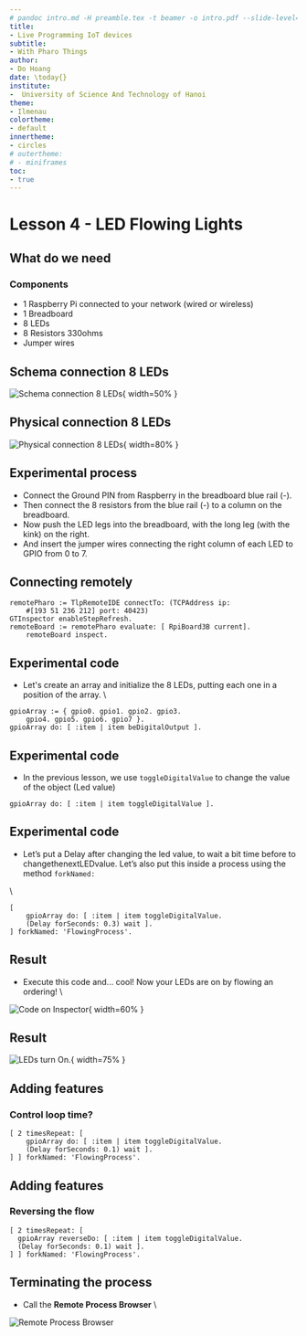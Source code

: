 ```yaml
---
# pandoc intro.md -H preamble.tex -t beamer -o intro.pdf --slide-level=2
title:
- Live Programming IoT devices 
subtitle: 
- With Pharo Things
author: 
- Do Hoang
date: \today{}
institute: 
-  University of Science And Technology of Hanoi 
theme:
- Ilmenau
colortheme:
- default 
innertheme:
- circles 
# outertheme:
# - miniframes 
toc: 
- true
---
```


# Lesson 4 - LED Flowing Lights
## What do we need 
### Components

* 1 Raspberry Pi connected to your network (wired or wireless) 
* 1 Breadboard
* 8 LEDs
* 8 Resistors 330ohms
* Jumper wires

## Schema connection 8 LEDs 

![Schema connection 8 LEDs](/Users/huyhoang8398/AC-pharo/course/figures/pharothings-raspberry-8leds-8resistors-board.jpeg){ width=50% }

## Physical connection 8 LEDs

![Physical connection 8 LEDs](/Users/huyhoang8398/AC-pharo/course/figures/pharothings-raspberry-raspberry-leds-breadboard-01.jpeg){ width=80% }

## Experimental process
* Connect the Ground PIN from Raspberry in the breadboard blue rail (-).
* Then connect the 8 resistors from the blue rail (-) to a column on the breadboard.
* Now push the LED legs into the breadboard, with the long leg (with the kink) on the right.
* And insert the jumper wires connecting the right column of each LED to GPIO from 0 to 7.

## Connecting remotely
```
remotePharo := TlpRemoteIDE connectTo: (TCPAddress ip: 
    #[193 51 236 212] port: 40423)
GTInspector enableStepRefresh.
remoteBoard := remotePharo evaluate: [ RpiBoard3B current].
    remoteBoard inspect.
```

## Experimental code
* Let's create an array and initialize the 8 LEDs, putting each one in a position of the array.
\
```
gpioArray := { gpio0. gpio1. gpio2. gpio3. 
    gpio4. gpio5. gpio6. gpio7 }.
gpioArray do: [ :item | item beDigitalOutput ].
```

## Experimental code
* In the previous lesson, we use `toggleDigitalValue` to change the value of the object (Led value)
```
gpioArray do: [ :item | item toggleDigitalValue ].
```

## Experimental code 
* Let’s put a Delay after changing the led value, to wait a bit time before to changethenextLEDvalue. Let’s also put this inside a process using the method `forkNamed:`

\
```
[
    gpioArray do: [ :item | item toggleDigitalValue. 
    (Delay forSeconds: 0.3) wait ].
] forkNamed: 'FlowingProcess'.
```

## Result 
* Execute this code and... cool! Now your LEDs are on by flowing an ordering!
\

![Code on Inspector](/Users/huyhoang8398/AC-pharo/course/figures/pharothings-raspberry-8leds-code-lesson-01.png ){ width=60% }

## Result
![LEDs turn On.](/Users/huyhoang8398/AC-pharo/course/figures/pharothings-raspberry-raspberry-leds-breadboard-02.jpeg){ width=75% }

## Adding features

### Control loop time?
```
[ 2 timesRepeat: [
    gpioArray do: [ :item | item toggleDigitalValue. 
    (Delay forSeconds: 0.1) wait ].
] ] forkNamed: 'FlowingProcess'.
```

## Adding features
### Reversing the flow
```
[ 2 timesRepeat: [
  gpioArray reverseDo: [ :item | item toggleDigitalValue. 
  (Delay forSeconds: 0.1) wait ].
] ] forkNamed: 'FlowingProcess'.
```

## Terminating the process
* Call the **Remote Process Browser**
\

![Remote Process Browser](/Users/huyhoang8398/AC-pharo/course/figures/pharothings-raspberry-remoteprocess.png)